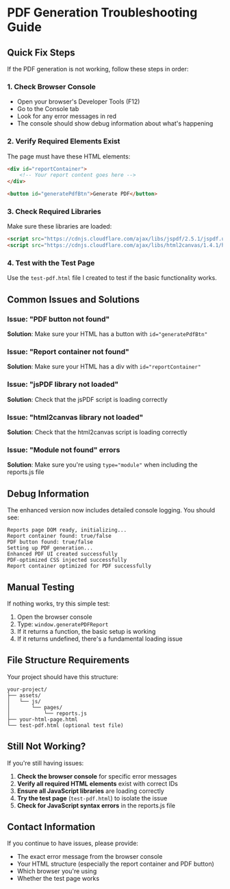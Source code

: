 # PDF Generation Troubleshooting Guide

## Quick Fix Steps

If the PDF generation is not working, follow these steps in order:

### 1. Check Browser Console
- Open your browser's Developer Tools (F12)
- Go to the Console tab
- Look for any error messages in red
- The console should show debug information about what's happening

### 2. Verify Required Elements Exist
The page must have these HTML elements:
```html
<div id="reportContainer">
    <!-- Your report content goes here -->
</div>

<button id="generatePdfBtn">Generate PDF</button>
```

### 3. Check Required Libraries
Make sure these libraries are loaded:
```html
<script src="https://cdnjs.cloudflare.com/ajax/libs/jspdf/2.5.1/jspdf.umd.min.js"></script>
<script src="https://cdnjs.cloudflare.com/ajax/libs/html2canvas/1.4.1/html2canvas.min.js"></script>
```

### 4. Test with the Test Page
Use the `test-pdf.html` file I created to test if the basic functionality works.

## Common Issues and Solutions

### Issue: "PDF button not found"
**Solution**: Make sure your HTML has a button with `id="generatePdfBtn"`

### Issue: "Report container not found"
**Solution**: Make sure your HTML has a div with `id="reportContainer"`

### Issue: "jsPDF library not loaded"
**Solution**: Check that the jsPDF script is loading correctly

### Issue: "html2canvas library not loaded"
**Solution**: Check that the html2canvas script is loading correctly

### Issue: "Module not found" errors
**Solution**: Make sure you're using `type="module"` when including the reports.js file

## Debug Information

The enhanced version now includes detailed console logging. You should see:

```
Reports page DOM ready, initializing...
Report container found: true/false
PDF button found: true/false
Setting up PDF generation...
Enhanced PDF UI created successfully
PDF-optimized CSS injected successfully
Report container optimized for PDF successfully
```

## Manual Testing

If nothing works, try this simple test:

1. Open the browser console
2. Type: `window.generatePDFReport`
3. If it returns a function, the basic setup is working
4. If it returns undefined, there's a fundamental loading issue

## File Structure Requirements

Your project should have this structure:
```
your-project/
├── assets/
│   └── js/
│       └── pages/
│           └── reports.js
├── your-html-page.html
└── test-pdf.html (optional test file)
```

## Still Not Working?

If you're still having issues:

1. **Check the browser console** for specific error messages
2. **Verify all required HTML elements** exist with correct IDs
3. **Ensure all JavaScript libraries** are loading correctly
4. **Try the test page** (`test-pdf.html`) to isolate the issue
5. **Check for JavaScript syntax errors** in the reports.js file

## Contact Information

If you continue to have issues, please provide:
- The exact error message from the browser console
- Your HTML structure (especially the report container and PDF button)
- Which browser you're using
- Whether the test page works

